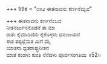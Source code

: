 +++
title = "೦೫೨ ಈತನಾವನು ಕರ್ಣನೆಮ್ಬವ"

+++
ಈತನಾವನು ಕರ್ಣನೆಂಬವ  
ನೀತನರ್ಜುನನೊಡನೆ ತಾ ಮಾ  
ರಾತು ಕೈಮಾಡಿದನು ಕೈಕೊಳ್ಳನು ಧನಂಜಯನ   
ಈತ ತಪ್ಪಲ್ಲೆನುತ ಮಿಗೆ ಮೈ  
ಯಾತನಾ ಧೃತರಾಷ್ಟ್ರನೀತನ   
ಮಾತೆ ಕಂಡಳು ಕುಂತಿ ನೆನೆದಳು ಪೂರ್ವಸಂಗತಿಯ   ॥52॥